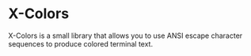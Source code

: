 # X-Colors
X-Colors is a small library that allows you to use ANSI escape character sequences to produce colored terminal text.

